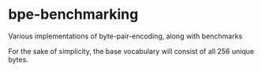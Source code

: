 # bpe-benchmarking
Various implementations of byte-pair-encoding, along with benchmarks

For the sake of simplicity, the base vocabulary will consist of all 256 unique bytes.

